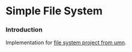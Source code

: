# Simple File System

### Introduction
Implementation for [file system project from umn](https://www-users.cselabs.umn.edu/classes/Fall-2019/csci5103/tmp/project3/project3.html). 
